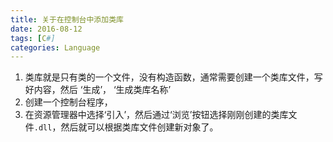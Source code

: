 ```yaml
---
title: 关于在控制台中添加类库
date: 2016-08-12
tags: [C#]
categories: Language
---
```


1. 类库就是只有类的一个文件，没有构造函数，通常需要创建一个类库文件，写好内容，然后 ‘生成’， ‘生成类库名称’
2. 创建一个控制台程序，
3. 在资源管理器中选择‘引入’，然后通过‘浏览’按钮选择刚刚创建的类库文件`.dll`，然后就可以根据类库文件创建新对象了。